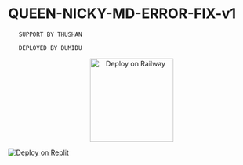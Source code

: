 # QUEEN-NICKY-MD-ERROR-FIX-v1




       SUPPORT BY THUSHAN 

       DEPLOYED BY DUMIDU 




<p align="center">
<a href="https://heroku.com/deploy?template=https://github.com/QUEENNICKYMDv1/QUEEN-NICKY-MD-ERROR-FIX-v1"><img src="https://www.herokucdn.com/deploy/button.svg" alt="Deploy on Railway" width="170px"></a>
</p>

[![Deploy on Replit](https://repl.it/badge/github/quiec/whatsAlfa)](https://replit.com/github/QUEENNICKYMDv1/QUEEN-NICKY-MD-ERROR-FIX-v1)
